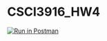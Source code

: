 # CSCI3916_HW4

[![Run in Postman](https://run.pstmn.io/button.svg)](https://app.getpostman.com/run-collection/36ec49e04cc2fd690076#?env%5Bhw4%5D=W3sia2V5IjoidXNlcm5hbWUiLCJ2YWx1ZSI6ImN1X3VzZXIiLCJlbmFibGVkIjp0cnVlfSx7ImtleSI6InBhc3N3b3JkIiwidmFsdWUiOiJjdV9ydWxleiIsImVuYWJsZWQiOnRydWV9LHsia2V5IjoidG9rZW4iLCJ2YWx1ZSI6IiIsImVuYWJsZWQiOnRydWV9LHsia2V5IjoibmFtZSIsInZhbHVlIjoiIiwiZW5hYmxlZCI6dHJ1ZX1d)
